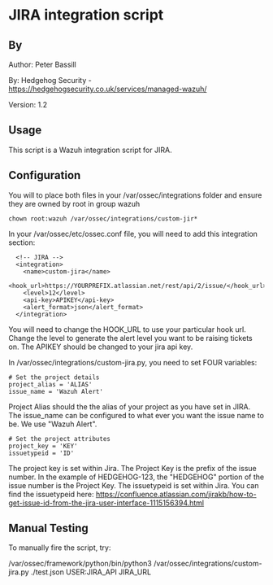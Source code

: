 # JIRA integration script

## By
Author:   Peter Bassill

By:       Hedgehog Security - https://hedgehogsecurity.co.uk/services/managed-wazuh/

Version:  1.2

## Usage
This script is a Wazuh integration script for JIRA.

## Configuration
You will to place both files in your /var/ossec/integrations folder and ensure they are owned by root in group wazuh

`chown root:wazuh /var/ossec/integrations/custom-jir*`

In your /var/ossec/etc/ossec.conf file, you will need to add this integration section:

````
  <!-- JIRA -->
  <integration>
    <name>custom-jira</name>
    <hook_url>https://YOURPREFIX.atlassian.net/rest/api/2/issue/</hook_url>
    <level>12</level>
    <api-key>APIKEY</api-key>
    <alert_format>json</alert_format>
  </integration>
````

You will need to change the HOOK_URL to use your particular hook url. 
Change the level to generate the alert level you want to be raising tickets on.
The APIKEY should be changed to your jira api key.

In /var/ossec/integrations/custom-jira.py, you need to set FOUR variables:

````
# Set the project details
project_alias = 'ALIAS'
issue_name = 'Wazuh Alert'
````

Project Alias should the the alias of your project as you have set in JIRA.
The issue_name can be configured to what ever you want the issue name to be. We use "Wazuh Alert".

````
# Set the project attributes
project_key = 'KEY'
issuetypeid = 'ID'
````

The project key is set within Jira. The Project Key is the prefix of the issue number.  In the example of HEDGEHOG-123, the "HEDGEHOG" portion of the issue number is the Project Key. 
The issuetypeid is set within Jira. You can find the issuetypeid here: https://confluence.atlassian.com/jirakb/how-to-get-issue-id-from-the-jira-user-interface-1115156394.html

## Manual Testing
To manually fire the script, try:

/var/ossec/framework/python/bin/python3 /var/ossec/integrations/custom-jira.py ./test.json USER:JIRA_API JIRA_URL
